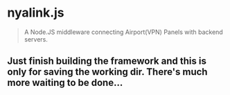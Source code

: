 # nyalink.js

> A Node.JS middleware connecting Airport(VPN) Panels with backend servers.

## Just finish building the framework and this is only for saving the working dir. There's much more waiting to be done... 

<!--

**Using gRPC Protocol.**

Inspired by [yahagi.js](https://github.com/trojan-cluster/yahagi.js)

## Supported Now

- Panels
    - [x] [SSPanel-UIM](https://github.com/Anankke/SSPanel-Uim)
    - [ ] V2Board (🚧WIP...)
- Backends
    - [x] [Trojan-Go](https://github.com/p4gefau1t/trojan-go)
    - [ ] V2Ray (🚧WIP...)
- Functions
    - [x] Users management
    - [x] Traffic report
    - [x] Server load report
    - [x] IP / Bandwidth restriction
    - [ ] Backend configs generate (🚧WIP...)

## Using instructions

1. `git clone https://github.com/nyawork/nyalink.js`
2. `npm install`
3. `cp config.example.yml config.yml`
4. Edit `config.yml`
5. `node nyalink.js` or use a daemon to run it, like pm2 / screen.

## Docker Version

🚧WIP...
